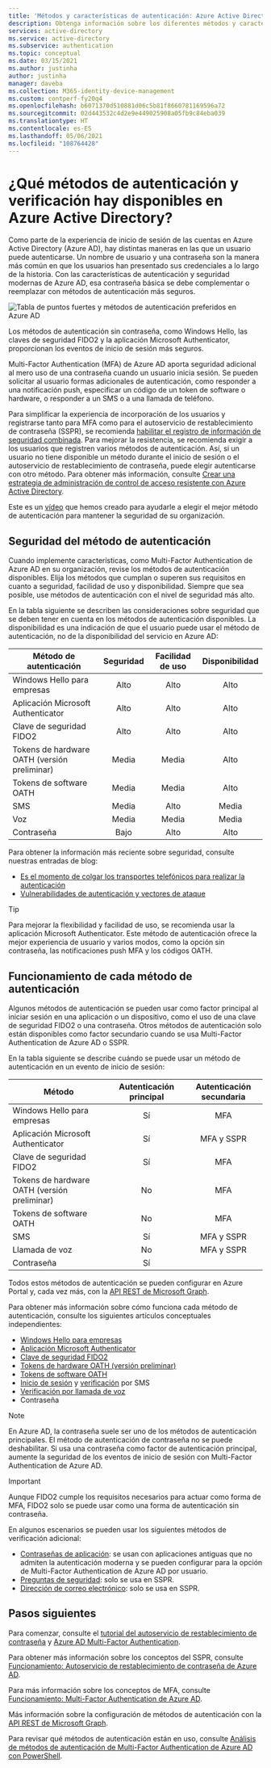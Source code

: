 ```yaml
---
title: 'Métodos y características de autenticación: Azure Active Directory'
description: Obtenga información sobre los diferentes métodos y características de autenticación disponibles en Azure Active Directory para ayudar a mejorar y proteger los eventos de inicio de sesión.
services: active-directory
ms.service: active-directory
ms.subservice: authentication
ms.topic: conceptual
ms.date: 03/15/2021
ms.author: justinha
author: justinha
manager: daveba
ms.collection: M365-identity-device-management
ms.custom: contperf-fy20q4
ms.openlocfilehash: b6071370d510881d06c5b81f8660781169596a72
ms.sourcegitcommit: 02d443532c4d2e9e449025908a05fb9c84eba039
ms.translationtype: HT
ms.contentlocale: es-ES
ms.lasthandoff: 05/06/2021
ms.locfileid: "108764428"
---
```

# <a name="what-authentication-and-verification-methods-are-available-in-azure-active-directory"></a>¿Qué métodos de autenticación y verificación hay disponibles en Azure Active Directory?

Como parte de la experiencia de inicio de sesión de las cuentas en Azure Active Directory (Azure AD), hay distintas maneras en las que un usuario puede autenticarse. Un nombre de usuario y una contraseña son la manera más común en que los usuarios han presentado sus credenciales a lo largo de la historia. Con las características de autenticación y seguridad modernas de Azure AD, esa contraseña básica se debe complementar o reemplazar con métodos de autenticación más seguros.

![Tabla de puntos fuertes y métodos de autenticación preferidos en Azure AD](media/concept-authentication-methods/authentication-methods.png)

Los métodos de autenticación sin contraseña, como Windows Hello, las claves de seguridad FIDO2 y la aplicación Microsoft Authenticator, proporcionan los eventos de inicio de sesión más seguros.

Multi-Factor Authentication (MFA) de Azure AD aporta seguridad adicional al mero uso de una contraseña cuando un usuario inicia sesión. Se pueden solicitar al usuario formas adicionales de autenticación, como responder a una notificación push, especificar un código de un token de software o hardware, o responder a un SMS o a una llamada de teléfono.

Para simplificar la experiencia de incorporación de los usuarios y registrarse tanto para MFA como para el autoservicio de restablecimiento de contraseña (SSPR), se recomienda [habilitar el registro de información de seguridad combinada](howto-registration-mfa-sspr-combined.md). Para mejorar la resistencia, se recomienda exigir a los usuarios que registren varios métodos de autenticación. Así, si un usuario no tiene disponible un método durante el inicio de sesión o el autoservicio de restablecimiento de contraseña, puede elegir autenticarse con otro método. Para obtener más información, consulte [Crear una estrategia de administración de control de acceso resistente con Azure Active Directory](concept-resilient-controls.md).

Este es un [vídeo](https://www.youtube.com/watch?v=LB2yj4HSptc&feature=youtu.be) que hemos creado para ayudarle a elegir el mejor método de autenticación para mantener la seguridad de su organización.

## <a name="authentication-method-strength-and-security"></a>Seguridad del método de autenticación

Cuando implemente características, como Multi-Factor Authentication de Azure AD en su organización, revise los métodos de autenticación disponibles. Elija los métodos que cumplan o superen sus requisitos en cuanto a seguridad, facilidad de uso y disponibilidad. Siempre que sea posible, use métodos de autenticación con el nivel de seguridad más alto.

En la tabla siguiente se describen las consideraciones sobre seguridad que se deben tener en cuenta en los métodos de autenticación disponibles. La disponibilidad es una indicación de que el usuario puede usar el método de autenticación, no de la disponibilidad del servicio en Azure AD:

| Método de autenticación          | Seguridad | Facilidad de uso | Disponibilidad |
|--------------------------------|:--------:|:---------:|:------------:|
| Windows Hello para empresas     | Alto     | Alto      | Alto         |
| Aplicación Microsoft Authenticator    | Alto     | Alto      | Alto         |
| Clave de seguridad FIDO2             | Alto     | Alto      | Alto         |
| Tokens de hardware OATH (versión preliminar) | Media   | Media    | Alto         |
| Tokens de software OATH           | Media   | Media    | Alto         |
| SMS                            | Media   | Alto      | Media       |
| Voz                          | Media   | Media    | Media       |
| Contraseña                       | Bajo      | Alto      | Alto         |

Para obtener la información más reciente sobre seguridad, consulte nuestras entradas de blog:

- [Es el momento de colgar los transportes telefónicos para realizar la autenticación](https://techcommunity.microsoft.com/t5/azure-active-directory-identity/it-s-time-to-hang-up-on-phone-transports-for-authentication/ba-p/1751752)
- [Vulnerabilidades de autenticación y vectores de ataque](https://techcommunity.microsoft.com/t5/azure-active-directory-identity/all-your-creds-are-belong-to-us/ba-p/855124)

> [!TIP]
> Para mejorar la flexibilidad y facilidad de uso, se recomienda usar la aplicación Microsoft Authenticator. Este método de autenticación ofrece la mejor experiencia de usuario y varios modos, como la opción sin contraseña, las notificaciones push MFA y los códigos OATH.

## <a name="how-each-authentication-method-works"></a>Funcionamiento de cada método de autenticación

Algunos métodos de autenticación se pueden usar como factor principal al iniciar sesión en una aplicación o un dispositivo, como el uso de una clave de seguridad FIDO2 o una contraseña. Otros métodos de autenticación solo están disponibles como factor secundario cuando se usa Multi-Factor Authentication de Azure AD o SSPR.

En la tabla siguiente se describe cuándo se puede usar un método de autenticación en un evento de inicio de sesión:

| Método                         | Autenticación principal | Autenticación secundaria  |
|--------------------------------|:----------------------:|:-------------------------:|
| Windows Hello para empresas     | Sí                    | MFA                       |
| Aplicación Microsoft Authenticator    | Sí                    | MFA y SSPR              |
| Clave de seguridad FIDO2             | Sí                    | MFA                       |
| Tokens de hardware OATH (versión preliminar) | No                     | MFA                       |
| Tokens de software OATH           | No                     | MFA                       |
| SMS                            | Sí                    | MFA y SSPR              |
| Llamada de voz                     | No                     | MFA y SSPR              |
| Contraseña                       | Sí                    |                           |

Todos estos métodos de autenticación se pueden configurar en Azure Portal y, cada vez más, con la [API REST de Microsoft Graph](/graph/api/resources/authenticationmethods-overview).

Para obtener más información sobre cómo funciona cada método de autenticación, consulte los siguientes artículos conceptuales independientes:

* [Windows Hello para empresas](/windows/security/identity-protection/hello-for-business/hello-overview)
* [Aplicación Microsoft Authenticator](concept-authentication-authenticator-app.md)
* [Clave de seguridad FIDO2](concept-authentication-passwordless.md#fido2-security-keys)
* [Tokens de hardware OATH (versión preliminar)](concept-authentication-oath-tokens.md#oath-hardware-tokens-preview)
* [Tokens de software OATH](concept-authentication-oath-tokens.md#oath-software-tokens)
* [Inicio de sesión](howto-authentication-sms-signin.md) y [verificación](concept-authentication-phone-options.md#mobile-phone-verification) por SMS
* [Verificación por llamada de voz](concept-authentication-phone-options.md)
* Contraseña

> [!NOTE]
> En Azure AD, la contraseña suele ser uno de los métodos de autenticación principales. El método de autenticación de contraseña no se puede deshabilitar. Si usa una contraseña como factor de autenticación principal, aumente la seguridad de los eventos de inicio de sesión con Multi-Factor Authentication de Azure AD.

> [!IMPORTANT]
> Aunque FIDO2 cumple los requisitos necesarios para actuar como forma de MFA, FIDO2 solo se puede usar como una forma de autenticación sin contraseña.

En algunos escenarios se pueden usar los siguientes métodos de verificación adicional:

* [Contraseñas de aplicación](howto-mfa-app-passwords.md): se usan con aplicaciones antiguas que no admiten la autenticación moderna y se pueden configurar para la opción de Multi-Factor Authentication de Azure AD por usuario.
* [Preguntas de seguridad](concept-authentication-security-questions.md): solo se usa en SSPR.
* [Dirección de correo electrónico](concept-sspr-howitworks.md#authentication-methods): solo se usa en SSPR.

## <a name="next-steps"></a>Pasos siguientes

Para comenzar, consulte el [tutorial del autoservicio de restablecimiento de contraseña][tutorial-sspr] y [Azure AD Multi-Factor Authentication][tutorial-azure-mfa].

Para obtener más información sobre los conceptos del SSPR, consulte [Funcionamiento: Autoservicio de restablecimiento de contraseña de Azure AD][concept-sspr].

Para más información sobre los conceptos de MFA, consulte [Funcionamiento: Multi-Factor Authentication de Azure AD][concept-mfa].

Más información sobre la configuración de métodos de autenticación con la [API REST de Microsoft Graph](/graph/api/resources/authenticationmethods-overview).

Para revisar qué métodos de autenticación están en uso, consulte [Análisis de métodos de autenticación de Multi-Factor Authentication de Azure AD con PowerShell](/samples/azure-samples/azure-mfa-authentication-method-analysis/azure-mfa-authentication-method-analysis/).

<!-- INTERNAL LINKS -->
[tutorial-sspr]: tutorial-enable-sspr.md
[tutorial-azure-mfa]: tutorial-enable-azure-mfa.md
[concept-sspr]: concept-sspr-howitworks.md
[concept-mfa]: concept-mfa-howitworks.md
